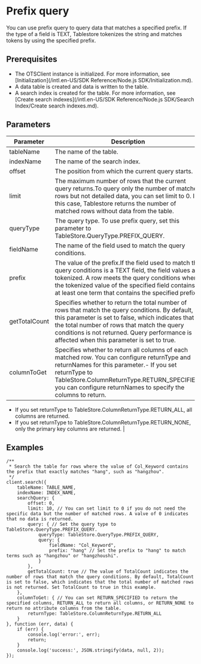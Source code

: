 # Prefix query

You can use prefix query to query data that matches a specified prefix. If the type of a field is TEXT, Tablestore tokenizes the string and matches tokens by using the specified prefix.

## Prerequisites

-   The OTSClient instance is initialized. For more information, see [Initialization](/intl.en-US/SDK Reference/Node.js SDK/Initialization.md).
-   A data table is created and data is written to the table.
-   A search index is created for the table. For more information, see [Create search indexes](/intl.en-US/SDK Reference/Node.js SDK/Search Index/Create search indexes.md).

## Parameters

|Parameter|Description|
|---------|-----------|
|tableName|The name of the table.|
|indexName|The name of the search index.|
|offset|The position from which the current query starts.|
|limit|The maximum number of rows that the current query returns.To query only the number of matched rows but not detailed data, you can set limit to 0. In this case, Tablestore returns the number of matched rows without data from the table. |
|queryType|The query type. To use prefix query, set this parameter to TableStore.QueryType.PREFIX\_QUERY.|
|fieldName|The name of the field used to match the query conditions.|
|prefix|The value of the prefix.If the field used to match the query conditions is a TEXT field, the field values are tokenized. A row meets the query conditions when the tokenized value of the specified field contains at least one term that contains the specified prefix. |
|getTotalCount|Specifies whether to return the total number of rows that match the query conditions. By default, this parameter is set to false, which indicates that the total number of rows that match the query conditions is not returned. Query performance is affected when this parameter is set to true. |
|columnToGet|Specifies whether to return all columns of each matched row. You can configure returnType and returnNames for this parameter.-   If you set returnType to TableStore.ColumnReturnType.RETURN\_SPECIFIED, you can configure returnNames to specify the columns to return.
-   If you set returnType to TableStore.ColumnReturnType.RETURN\_ALL, all columns are returned.
-   If you set returnType to TableStore.ColumnReturnType.RETURN\_NONE, only the primary key columns are returned. |

## Examples

```
/**
 * Search the table for rows where the value of Col_Keyword contains the prefix that exactly matches "hang", such as "hangzhou".
 */
client.search({
    tableName: TABLE_NAME,
    indexName: INDEX_NAME,
    searchQuery: {
        offset: 0,
        limit: 10, // You can set limit to 0 if you do not need the specific data but the number of matched rows. A valve of 0 indicates that no data is returned.
        query: { // Set the query type to TableStore.QueryType.PREFIX_QUERY.
            queryType: TableStore.QueryType.PREFIX_QUERY,
            query: {
                fieldName: "Col_Keyword",
                prefix: "hang" // Set the prefix to "hang" to match terms such as "hangzhou" or "hangzhoushi".
            }
        },
        getTotalCount: true // The value of TotalCount indicates the number of rows that match the query conditions. By default, TotalCount is set to false, which indicates that the total number of matched rows is not returned. Set TotalCount to true in this example.
    },
    columnToGet: { // You can set RETURN_SPECIFIED to return the specified columns, RETURN_ALL to return all columns, or RETURN_NONE to return no attribute columns from the table.
        returnType: TableStore.ColumnReturnType.RETURN_ALL
    }
}, function (err, data) {
    if (err) {
        console.log('error:', err);
        return;
    }
    console.log('success:', JSON.stringify(data, null, 2));
});
            
```

